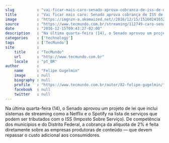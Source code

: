 ```yaml
---
slug          : "vai-ficar-mais-caro-senado-aprova-cobranca-de-iss-de-netflix-e-spotify"
title         : "Vai ficar mais caro: Senado aprova cobrança de ISS de Netflix e Spotify"
image         : "https://imgnzn-a.akamaized.net//2016/12/15/15160241652217-t1200x480.jpg"
source        : "https://www.tecmundo.com.br/streaming/112749-caro-senado-aprova-cobranca-iss-netflix-spotify.htm"
date          : "2016-12-15T09:43:27-02:00"
description   : "Na última quarta-feira (14), o Senado aprovou um projeto de lei que inclui sistemas de streaming como a Netflix e o Spotify na lista de serviços que podem ser tributados com o ISS (Imposto Sobre Serviço). De competência dos municípios e do Distrito Federal, a cobrança da alíquota de 2% é feita diretamente sobre as empresas produtoras de conteúdo — que devem repassar o custo adicional aos consumidores."
categories    : ['technology']
tags          : ['TecMundo']
site          :
    title     : "TecMundo"
    url       : "http://www.tecmundo.com.br"
    locale    : "pt_BR"
author        :
    name      : "Felipe Gugelmin"
    image     : null
    biography : null
    profile   : "https://www.tecmundo.com.br/autor/82-felipe-gugelmin/"
    facebook  : null
    twitter   : null
---
```


Na última quarta-feira (14), o Senado aprovou um projeto de lei que inclui sistemas de streaming como a Netflix e o Spotify na lista de serviços que podem ser tributados com o ISS (Imposto Sobre Serviço). De competência dos municípios e do Distrito Federal, a cobrança da alíquota de 2% é feita diretamente sobre as empresas produtoras de conteúdo — que devem repassar o custo adicional aos consumidores.
